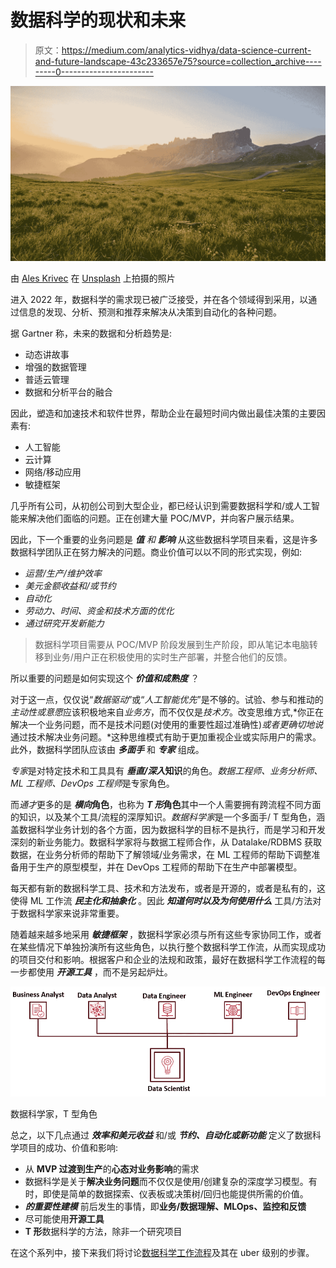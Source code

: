 # 数据科学的现状和未来

> 原文：<https://medium.com/analytics-vidhya/data-science-current-and-future-landscape-43c233657e75?source=collection_archive---------0----------------------->

![](img/95ae1309df76b802ad6eab24a6dda5c3.png)

由 [Ales Krivec](https://unsplash.com/@aleskrivec?utm_source=medium&utm_medium=referral) 在 [Unsplash](https://unsplash.com?utm_source=medium&utm_medium=referral) 上拍摄的照片

进入 2022 年，数据科学的需求现已被广泛接受，并在各个领域得到采用，以通过信息的发现、分析、预测和推荐来解决从决策到自动化的各种问题。

据 Gartner 称，未来的数据和分析趋势是:

*   动态讲故事
*   增强的数据管理
*   普适云管理
*   数据和分析平台的融合

因此，塑造和加速技术和软件世界，帮助企业在最短时间内做出最佳决策的主要因素有:

*   人工智能
*   云计算
*   网络/移动应用
*   敏捷框架

几乎所有公司，从初创公司到大型企业，都已经认识到需要数据科学和/或人工智能来解决他们面临的问题。正在创建大量 POC/MVP，并向客户展示结果。

因此，下一个重要的业务问题是 ***值*** *和* ***影响*** 从这些数据科学项目来看，这是许多数据科学团队正在努力解决的问题。商业价值可以以不同的形式实现，例如:

*   *运营/生产/维护效率*
*   *美元金额收益和/或节约*
*   *自动化*
*   *劳动力、时间、资金和技术方面的优化*
*   *通过研究开发新能力*

> 数据科学项目需要从 POC/MVP 阶段发展到生产阶段，即从笔记本电脑转移到业务/用户正在积极使用的实时生产部署，并整合他们的反馈。

所以重要的问题是如何实现这个 ***价值和成熟度*** ？

对于这一点，仅仅说“*数据驱动*”或“*人工智能优先*”是不够的。试验、参与和推动的*主动性或意愿*应该积极地来自*业务方*，而不仅仅是*技术方*。改变思维方式,*你正在解决一个业务问题，而不是技术问题(对使用的重要性超过准确性)*或者更确切地说*通过技术解决业务问题。*这种思维模式有助于更加重视企业或实际用户的需求。此外，数据科学团队应该由 ***多面手*** 和 ***专家*** 组成。

*专家*是对特定技术和工具具有 ***垂直/深入*知识**的角色。*数据工程师、业务分析师、ML 工程师、DevOps 工程师*是专家角色。

而*通才*更多的是 ***横向*角色**，也称为 ***T 形*角色**其中一个人需要拥有跨流程不同方面的知识，以及某个工具/流程的深厚知识。*数据科学家*是一个多面手/ T 型角色，涵盖数据科学业务计划的各个方面，因为数据科学的目标不是执行，而是学习和开发深刻的新业务能力。数据科学家将与数据工程师合作，从 Datalake/RDBMS 获取数据，在业务分析师的帮助下了解领域/业务需求，在 ML 工程师的帮助下调整准备用于生产的原型模型，并在 DevOps 工程师的帮助下在生产中部署模型。

每天都有新的数据科学工具、技术和方法发布，或者是开源的，或者是私有的，这使得 ML 工作流 ***民主化和抽象化*** 。因此 ***知道何时以及为何使用什么*** 工具/方法对于数据科学家来说非常重要。

随着越来越多地采用 ***敏捷框架*** ，数据科学家必须与所有这些专家协同工作，或者在某些情况下单独扮演所有这些角色，以执行整个数据科学工作流，从而实现成功的项目交付和影响。根据客户和企业的法规和政策，最好在数据科学工作流程的每一步都使用 ***开源工具*** ，而不是另起炉灶。

![](img/93fe88a547a6b435f29f245706b9da16.png)

数据科学家，T 型角色

总之，以下几点通过 ***效率和美元收益*** 和/或 ***节约、自动化或新功能*** 定义了数据科学项目的成功、价值和影响:

*   从 **MVP 过渡到生产**的**心态对业务影响**的需求
*   数据科学是关于**解决业务问题**而不仅仅是使用/创建复杂的深度学习模型。有时，即使是简单的数据探索、仪表板或决策树/回归也能提供所需的价值。
*   ***的重要性建模*** 前后发生的事情，即**业务/数据理解、MLOps、监控和反馈**
*   尽可能使用**开源工具**
*   **T 形**数据科学的方法，除非一个研究项目

在这个系列中，接下来我们将讨论[数据科学工作流程](/@sourabhpotnis/data-science-workflow-35a4a17b1180)及其在 uber 级别的步骤。